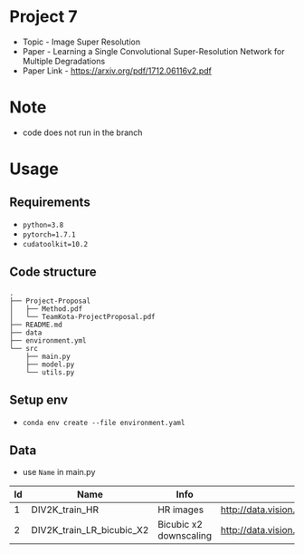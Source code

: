 # Project 7
- Topic - Image Super Resolution
- Paper - Learning a Single Convolutional Super-Resolution Network for
Multiple Degradations
- Paper Link - https://arxiv.org/pdf/1712.06116v2.pdf

# Note
- code does not run in the branch

# Usage
## Requirements
- `python=3.8`
- `pytorch=1.7.1`
- `cudatoolkit=10.2`

## Code structure
```
.
├── Project-Proposal
│   ├── Method.pdf
│   └── TeamKota-ProjectProposal.pdf
├── README.md
├── data
├── environment.yml
└── src
    ├── main.py
    ├── model.py
    └── utils.py
```
## Setup env
- `conda env create --file environment.yaml`

## Data

- use `Name` in main.py

| Id | Name |Info      | Link |
| --- | --- | ----------- | ----------- |
| 1 | DIV2K_train_HR | HR images  | http://data.vision.ee.ethz.ch/cvl/DIV2K/DIV2K_train_HR.zip       |
| 2 | DIV2K_train_LR_bicubic_X2 | Bicubic x2 downscaling  | http://data.vision.ee.ethz.ch/cvl/DIV2K/DIV2K_train_LR_bicubic_X2.zip       |
